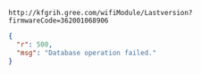 `http://kfgrih.gree.com/wifiModule/Lastversion?firmwareCode=362001068906`

```json
{
  "r": 500,
  "msg": "Database operation failed."
}
```